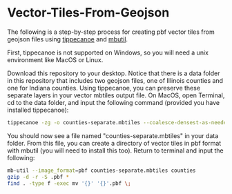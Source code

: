 # Vector-Tiles-From-Geojson
The following is a step-by-step process for creating pbf vector tiles from geojson files using [tippecanoe](https://github.com/mapbox/tippecanoe) and [mbutil](https://github.com/mapbox/mbutil).

First, tippecanoe is not supported on Windows, so you will need a unix environment like MacOS or Linux.

Download this repository to your desktop. Notice that there is a data folder in this repository that includes two geojson files, one of Illinois counties and one for Indiana counties. Using tippecanoe, you can preserve these separate layers in your vector mbtiles output file. On MacOS, open Terminal, cd to the data folder, and input the following command (provided you have installed tippecanoe):

```bash
tippecanoe -zg -o counties-separate.mbtiles --coalesce-densest-as-needed --extend-zooms-if-still-dropping tl_2010_17_county10.geojson tl_2010_18_county10.geojson
```

You should now see a file named "counties-separate.mbtiles" in your data folder. From this file, you can create a directory of vector tiles in pbf format with mbutil (you will need to install this too). Return to terminal and input the following:

```bash
mb-util --image_format=pbf counties-separate.mbtiles counties
gzip -d -r -S .pbf *
find . -type f -exec mv '{}' '{}'.pbf \;
```
